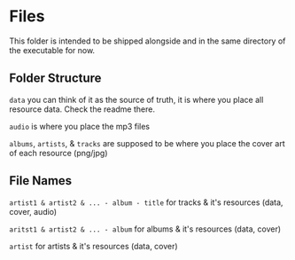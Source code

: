 # Files

This folder is intended to be shipped alongside and in the same directory of the executable for now.

## Folder Structure

`data` you can think of it as the source of truth, it is where you place all resource data. Check the readme there.

`audio` is where you place the mp3 files

`albums`, `artists`, & `tracks` are supposed to be where you place the cover art of each resource (png/jpg)

## File Names

`artist1 & artist2 & ... - album - title` for tracks & it's resources (data, cover, audio)

`aritst1 & artist2 & ... - album` for albums & it's resources (data, cover)

`artist` for artists & it's resources (data, cover)
